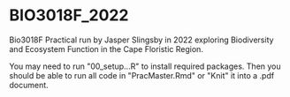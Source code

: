 # BIO3018F_2022

Bio3018F Practical run by Jasper Slingsby in 2022 exploring Biodiversity and Ecosystem Function in the Cape Floristic Region.

You may need to run "00_setup...R" to install required packages. Then you should be able to run all code in "PracMaster.Rmd" or "Knit" it into a .pdf document.